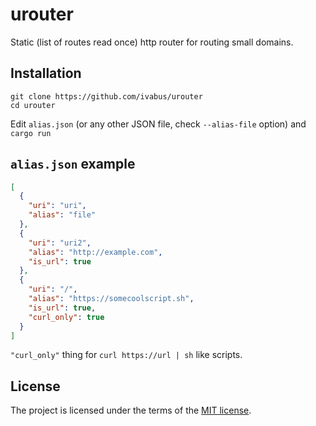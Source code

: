 # urouter 

Static (list of routes read once) http router for routing small domains.

## Installation

```shell
git clone https://github.com/ivabus/urouter
cd urouter
```

Edit `alias.json` (or any other JSON file, check `--alias-file` option) and `cargo run`

## `alias.json` example

```json
[
  {
    "uri": "uri",
    "alias": "file"
  },
  {
    "uri": "uri2",
    "alias": "http://example.com",
    "is_url": true
  },
  {
    "uri": "/",
    "alias": "https://somecoolscript.sh",
    "is_url": true,
    "curl_only": true
  }
]
```

`"curl_only"` thing for `curl https://url | sh` like scripts.

## License

The project is licensed under the terms of the [MIT license](./LICENSE).
